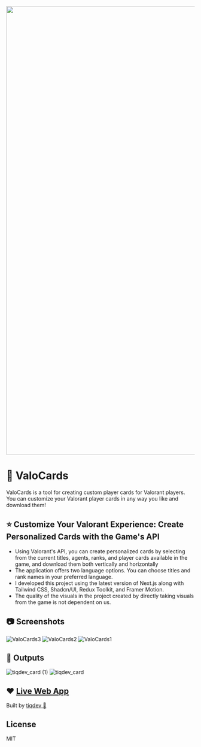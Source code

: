
<div align="center">
  <img width="1200" alt="valocards_og" src="https://github.com/tiqdev/valocards/assets/40075395/c00a6482-9985-4dc4-98fb-09273bfcb858">
</div>


# 🔴 ValoCards 

ValoCards is a tool for creating custom player cards for Valorant players. You can customize your Valorant player cards in any way you like and download them!

## ⭐️ Customize Your Valorant Experience: Create Personalized Cards with the Game's API 

- Using Valorant's API, you can create personalized cards by selecting from the current titles, agents, ranks, and player cards available in the game, and download them both vertically and horizontally
- The application offers two language options. You can choose titles and rank names in your preferred language.
- I developed this project using the latest version of Next.js along with Tailwind CSS, Shadcn/UI, Redux Toolkit, and Framer Motion.
- The quality of the visuals in the project created by directly taking visuals from the game is not dependent on us.

## 📷 Screenshots 

![ValoCards3](https://github.com/tiqdev/valocards/assets/40075395/d17a4cdf-6a7b-45ec-a8aa-29cae4601c44)
![ValoCards2](https://github.com/tiqdev/valocards/assets/40075395/7e18337c-a856-46fe-a011-0d3d50ab2a7a)
![ValoCards1](https://github.com/tiqdev/valocards/assets/40075395/55878f74-0d1b-4830-9eb3-bdecd60dc778)

## 🎉 Outputs 
![tiqdev_card (1)](https://github.com/tiqdev/valocards/assets/40075395/0f50a9d6-0ef1-46de-91c1-76d5abaaa831)
![tiqdev_card](https://github.com/tiqdev/valocards/assets/40075395/49541837-2821-487b-9832-89a345ddeec3)

## ❤️ [Live Web App ](https://valocards.vercel.com)
Built by [tiqdev 💛](https://tiqdev.com) 

## License

MIT
